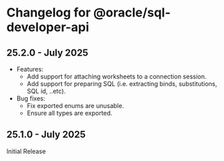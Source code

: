# Changelog for @oracle/sql-developer-api

## 25.2.0 - July 2025
- Features:
    - Add support for attaching worksheets to a connection session.
    - Add support for preparing SQL (i.e. extracting binds, substitutions, SQL id, ..etc).
- Bug fixes:
    - Fix exported enums are unusable.
    - Ensure all types are exported.

## 25.1.0 - July 2025
Initial Release